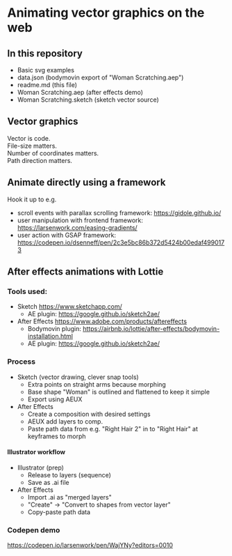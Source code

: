 # Animating vector graphics on the web

## In this repository

- Basic svg examples
- data.json (bodymovin export of "Woman Scratching.aep")
- readme.md (this file)
- Woman Scratching.aep (after effects demo)
- Woman Scratching.sketch (sketch vector source)

## Vector graphics

Vector is code.<br>
File-size matters.<br>
Number of coordinates matters.<br>
Path direction matters.

## Animate directly using a framework

Hook it up to e.g.

- scroll events with parallax scrolling framework: https://gidole.github.io/
- user manipulation with frontend framework: https://larsenwork.com/easing-gradients/
- user action with GSAP framework: https://codepen.io/dsenneff/pen/2c3e5bc86b372d5424b00edaf4990173

## After effects animations with Lottie

### Tools used:

- Sketch https://www.sketchapp.com/
  - AE plugin: https://google.github.io/sketch2ae/
- After Effects https://www.adobe.com/products/aftereffects
  - Bodymovin plugin: https://airbnb.io/lottie/after-effects/bodymovin-installation.html
  - AE plugin: https://google.github.io/sketch2ae/

### Process

- Sketch (vector drawing, clever snap tools)
  - Extra points on straight arms because morphing
  - Base shape "Woman" is outlined and flattened to keep it simple
  - Export using AEUX
- After Effects
  - Create a composition with desired settings
  - AEUX add layers to comp.
  - Paste path data from e.g. "Right Hair 2" in to "Right Hair" at keyframes to morph

#### Illustrator workflow
  - Illustrator (prep)
    - Release to layers (sequence)
    - Save as .ai file
  - After Effects
    - Import .ai as "merged layers"
    - "Create" -> "Convert to shapes from vector layer"
    - Copy-paste path data

### Codepen demo

https://codepen.io/larsenwork/pen/WajYNy?editors=0010
